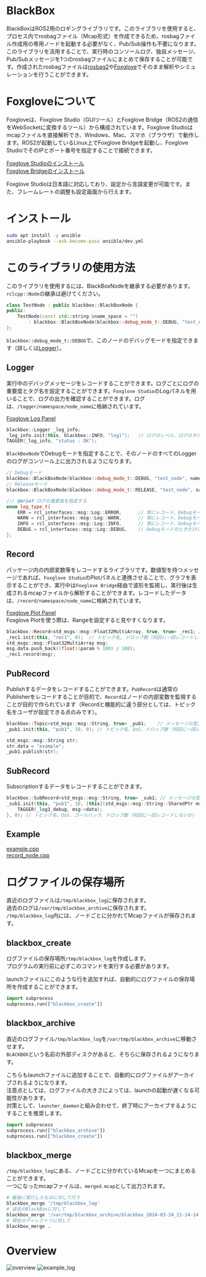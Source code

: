 # BlackBox
BlackBoxはROS2用のロギングライブラリです。このライブラリを使用すると、プロセス内でrosbagファイル（Mcap形式）を作成できるため、rosbagファイル作成用の専用ノードを起動する必要がなく、Pub/Sub操作も不要になります。 このライブラリを活用することで、実行時のコンソールログ、独自メッセージ、Pub/Subメッセージを1つのrosbagファイルにまとめて保存することが可能です。作成されたrosbagファイルは[rosbag2](https://github.com/ros2/rosbag2)や[Foxglove](https://foxglove.dev/)でそのまま解析やシミュレーションを行うことができます。

# Foxgloveについて
Foxgloveは、Foxglove Studio（GUIツール）とFoxglove Bridge（ROS2の通信をWebSocketに変換するツール）から構成されています。Foxglove Studioはmcapファイルを直接解析でき、Windows、Mac、スマホ（ブラウザ）で動作します。ROS2が起動しているLinux上でFoxglove Bridgeを起動し、Foxglove StudioでそのIPとポート番号を指定することで接続できます。

[Foxglove Studioのインストール](https://foxglove.dev/download)  
[Foxglove Bridgeのインストール](https://docs.foxglove.dev/docs/connecting-to-data/ros-foxglove-bridge/)

Foxglove Studioは日本語に対応しており、設定から言語変更が可能です。また、フレームレートの調整も設定画面から行えます。

# インストール
```bash
sudo apt install -y ansible
ansible-playbook --ask-become-pass ansible/dev.yml
```

# このライブラリの使用方法
このライブラリを使用するには、BlackBoxNodeを継承する必要があります。`rclcpp::Node`の継承は避けてください。

```c++
class TestNode : public blackbox::BlackBoxNode {
public:
    TestNode(const std::string &name_space = "") 
        : blackbox::BlackBoxNode(blackbox::debug_mode_t::DEBUG, "test_node", name_space) {}
};
```

`blackbox::debug_mode_t::DEBUG`で、このノードのデバッグモードを指定できます（詳しくは[Logger](#logger)）。

## Logger
実行中のデバッグメッセージをレコードすることができます。ログごとにログの重要度とタグ名を設定することができます。`Foxglove Studio`のLogパネルを用いることで、ログの出力を確認することができます。ログは、`/tagger/namespace/node_name`に格納されています。

[Foxglove Log Panel](https://docs.foxglove.dev/docs/visualization/panels/log) 

```c++
blackbox::Logger _log_info;
_log_info.init(this, blackbox::INFO, "log1");   // ログのレベル、ログのタグ
TAGGER(_log_info, "status : OK");
```

`BlackBoxNode`でDebugモードを指定することで、そのノードのすべてのLoggerのログがコンソール上に出力されるようになります。

```c++
// Debugモード
blackbox::BlackBoxNode(blackbox::debug_mode_t::DEBUG, "test_node", name_space)
// Releaseモード
blackbox::BlackBoxNode(blackbox::debug_mode_t::RELEASE, "test_node", name_space)
```

```c++
/// @brief ログの重要度を指定する
enum log_type_t{
    ERR = rcl_interfaces::msg::Log::ERROR,      // 常にレコード、DebugモードではSTDOUT
    WARN = rcl_interfaces::msg::Log::WARN,      // 常にレコード、DebugモードではSTDOUT
    INFO = rcl_interfaces::msg::Log::INFO,      // 常にレコード、DebugモードではSTDOUT
    DEBUG = rcl_interfaces::msg::Log::DEBUG,    // Debugモードのときだけレコード + STDOUT
};
```

## Record
パッケージ内の内部変数等をレコードするライブラリです。数値型を持つメッセージであれば、`Foxglove Studio`のPlotパネルと連携させることで、グラフを表示することができ、実行中は`Foxglove Bridge`経由で波形を監視し、実行後は生成されるmcapファイルから解析することができます。レコードしたデータは、`/record/namespace/node_name`に格納されています。

[Foxglove Plot Panel](https://docs.foxglove.dev/docs/visualization/panels/plot)  
Foxglove Plotを使う際は、Rangeを設定すると見やすくなります。

```c++
blackbox::Record<std_msgs::msg::Float32MultiArray, true, true> _rec1; // メッセージの型, Publishするか、レコードするか
_rec1.init(this, "rec1", 0);  // トピック名, ドロップ数（何回に一回レコードしないか）
std_msgs::msg::Float32MultiArray msg;
msg.data.push_back((float)(param % 100) / 100);
_rec1.record(msg);
```

## PubRecord
Publishするデータをレコードすることができます。`PubRecord`は通常のPublisherをレコードすることが目的で、`Record`はノードの内部変数を監視することが目的で作られています（Recordと機能的に違う部分としては、トピック名をユーザが設定できる点のみです）。

```c++
blackbox::Topic<std_msgs::msg::String, true> _pub1;    // メッセージの型, レコードするか
_pub1.init(this, "pub1", 10, 0); // トピック名、QoS、ドロップ数（何回に一回レコードしないか）

std_msgs::msg::String str;
str.data = "example";
_pub1.publish(str);
```

## SubRecord
Subscriptionするデータをレコードすることができます。

```c++
blackbox::SubRecord<std_msgs::msg::String, true> _sub1; // メッセージの型, レコードするか
_sub1.init(this, "pub1", 10, [this](std_msgs::msg::String::SharedPtr msg){
    TAGGER(_log1_debug, msg->data);
}, 0); // トピック名、QoS、コールバック、ドロップ数（何回に一回レコードしないか）
```

## Example
[example.cpp](docs/example.cpp)     
[record_node.cpp](docs/record_node.cpp)

# ログファイルの保存場所
直近のログファイルは`/tmp/blackbox_log`に保存されます。  
過去のログは`/var/tmp/blackbox_archive`に保存されます。  
`/tmp/blackbox_log`内には、ノードごとに分かれてMcapファイルが保存されます。

## blackbox_create
ログファイルの保存場所`/tmp/blackbox_log`を作成します。  
プログラムの実行前に必ずこのコマンドを実行する必要があります。

launchファイルにこのような行を追加すれば、自動的にログファイルの保存場所を作成することができます。

```python
import subprocess
subprocess.run(["blackbox_create"])
```

## blackbox_archive
直近のログファイル`/tmp/blackbox_log`を`/var/tmp/blackbox_archive`に移動させます。  
`BLACKBOX`という名前の外部ディスクがあると、そちらに保存されるようになります。

こちらもlaunchファイルに追加することで、自動的にログファイルがアーカイブされるようになります。  
注意点としては、ログファイルの大きさによっては、launchの起動が遅くなる可能性があります。  
対策として、`launcher_daemon`と組み合わせて、終了時にアーカイブするようにすることを推奨します。

```python
import subprocess
subprocess.run(["blackbox_archive"])
subprocess.run(["blackbox_create"])
```

## blackbox_merge
`/tmp/blackbox_log`にある、ノードごとに分かれているMcapを一つにまとめることができます。  
一つになったmcapファイルは、`merged.mcap`として出力されます。

```bash
# 最後に実行したものに対して行う
blackbox_merge '/tmp/blackbox_log' 
# 過去のBlackBoxに対して
blackbox_merge '/var/tmp/blackbox_archive/blackbox_2024-03-24_21-24-14' 
# 現在のディレクトリに対して
blackbox_merge .
```

# Overview
![overview](docs/overview.png)
![example_log](docs/example_log.png)